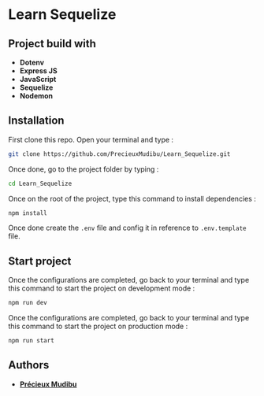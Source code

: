 # **Learn Sequelize**

## **Project build with**

-   **Dotenv**
-   **Express JS**
-   **JavaScript**
-   **Sequelize**
-   **Nodemon**

## **Installation**

First clone this repo. Open your terminal and type :

```bash
git clone https://github.com/PrecieuxMudibu/Learn_Sequelize.git
```

Once done, go to the project folder by typing :

```bash
cd Learn_Sequelize
```

Once on the root of the project, type this command to install dependencies :

```bash
npm install
```

Once done create the `.env` file and config it in reference to `.env.template` file.

## **Start project**

Once the configurations are completed, go back to your terminal and type this command to start the project on development mode :

```bash
npm run dev
```

Once the configurations are completed, go back to your terminal and type this command to start the project on production mode :

```bash
npm run start
```

## **Authors**

-   **[Précieux Mudibu](https://github.com/PrecieuxMudibu)**
